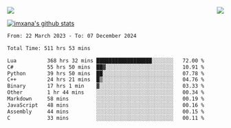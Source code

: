 <p>
  <a href="https://count.getloli.com/"><img src="https://count.getloli.com/get/@xana.readme?theme=moebooru-h"></a>
  <img src="https://weather-icon.journeyad.repl.co/@hangzhou?v=1" align="right">
</p>


<a href="https://github.com/imxana"><img align="center" src="https://github-readme-stats.vercel.app/api?username=imxana&show_icons=true&include_all_commits=true&hide_border=tru&custom_title=imxana%27s%20Github%20Stats" alt="imxana's github stats" /></a> 

<!--START_SECTION:waka-->

```txt
From: 22 March 2023 - To: 07 December 2024

Total Time: 511 hrs 53 mins

Lua          368 hrs 32 mins ██████████████████░░░░░░░   72.00 %
C#           55 hrs 50 mins  ██▓░░░░░░░░░░░░░░░░░░░░░░   10.91 %
Python       39 hrs 50 mins  ██░░░░░░░░░░░░░░░░░░░░░░░   07.78 %
C++          24 hrs 21 mins  █▒░░░░░░░░░░░░░░░░░░░░░░░   04.76 %
Binary       17 hrs 1 min    ▓░░░░░░░░░░░░░░░░░░░░░░░░   03.33 %
Other        1 hr 44 mins    ░░░░░░░░░░░░░░░░░░░░░░░░░   00.34 %
Markdown     58 mins         ░░░░░░░░░░░░░░░░░░░░░░░░░   00.19 %
JavaScript   48 mins         ░░░░░░░░░░░░░░░░░░░░░░░░░   00.16 %
Assembly     44 mins         ░░░░░░░░░░░░░░░░░░░░░░░░░   00.15 %
C            33 mins         ░░░░░░░░░░░░░░░░░░░░░░░░░   00.11 %
```

<!--END_SECTION:waka-->
